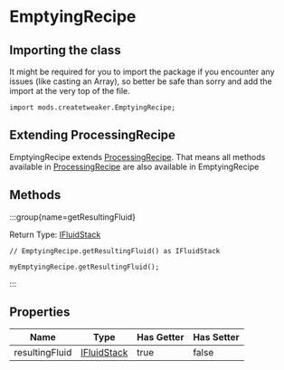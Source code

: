 # EmptyingRecipe

## Importing the class

It might be required for you to import the package if you encounter any issues (like casting an Array), so better be safe than sorry and add the import at the very top of the file.
```zenscript
import mods.createtweaker.EmptyingRecipe;
```


## Extending ProcessingRecipe

EmptyingRecipe extends [ProcessingRecipe](/mods/createtweaker/recipe/type/ProcessingRecipe). That means all methods available in [ProcessingRecipe](/mods/createtweaker/recipe/type/ProcessingRecipe) are also available in EmptyingRecipe

## Methods

:::group{name=getResultingFluid}

Return Type: [IFluidStack](/forge/api/fluid/IFluidStack)

```zenscript
// EmptyingRecipe.getResultingFluid() as IFluidStack

myEmptyingRecipe.getResultingFluid();
```

:::


## Properties

|      Name      |                    Type                     | Has Getter | Has Setter |
|----------------|---------------------------------------------|------------|------------|
| resultingFluid | [IFluidStack](/forge/api/fluid/IFluidStack) | true       | false      |

